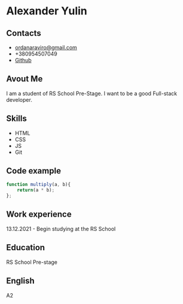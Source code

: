 # Alexander Yulin

## Contacts
* ordanaraviro@gmail.com
* +380954507049
* [Github](https://github.com/ordinaraviro)

## Avout Me
I am a student of RS School Pre-Stage. I want to be a good Full-stack developer.

## Skills
* HTML
* CSS
* JS
* Git

## Code example
```js
function multiply(a, b){
    return(a * b);
};
```

## Work experience
13.12.2021 - Begin studying at the RS School

## Education
RS School Pre-stage

## English
A2


